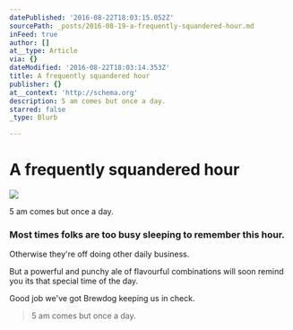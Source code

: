 ```yaml
---
datePublished: '2016-08-22T18:03:15.052Z'
sourcePath: _posts/2016-08-19-a-frequently-squandered-hour.md
inFeed: true
author: []
at__type: Article
via: {}
dateModified: '2016-08-22T18:03:14.353Z'
title: A frequently squandered hour
publisher: {}
at__context: 'http://schema.org'
description: 5 am comes but once a day.
starred: false
_type: Blurb

---
```

# A frequently squandered hour
![](https://s3-us-west-2.amazonaws.com/the-grid-img/p/3e534b8e0c0f261d9448e2d73f5758d2253ae4f2.jpg)

5 am comes but once a day.

### Most times folks are too busy sleeping to remember this hour.

Otherwise they're off doing other daily business.

But a powerful and punchy ale of flavourful combinations will soon remind you its that special time of the day.

Good job we've got Brewdog keeping us in check.

> 5 am comes but once a day.